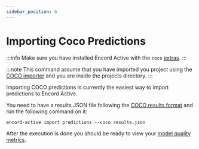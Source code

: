 ```yaml
---
sidebar_position: 6
---
```


# Importing Coco Predictions

:::info
Make sure you have installed Encord Active with the `coco` [extras](../installation#coco-extras).
:::

:::note
This command assume that you have imported you project using the [COCO importer](../cli/import-coco-project) and you are inside the projects directory.
:::

Importing COCO predictions is currently the easiest way to import predictions to Encord Active.

You need to have a results JSON file following the [COCO results format](https://cocodataset.org/#format-results) and run the following command on it:

```shell
encord-active import predictions --coco results.json
```

After the execution is done you should be ready to view your [model quality metrics](/category/model-quality).
